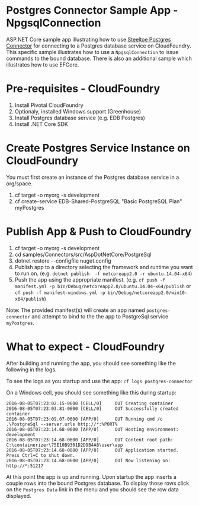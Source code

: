 ﻿# Postgres Connector Sample App - NpgsqlConnection
ASP.NET Core sample app illustrating how to use [Steeltoe Postgres Connector](https://github.com/SteeltoeOSS/Connectors/tree/master/src/Steeltoe.CloudFoundry.Connector.PostgreSql) for connecting to a Postgres database service on CloudFoundry. This specific sample illustrates how to use a `NpgsqlConnection` to issue commands to the bound database. There is also an additional sample which illustrates how to use EFCore.

# Pre-requisites - CloudFoundry

1. Install Pivotal CloudFoundry
2. Optionaly, installed Windows support (Greenhouse)  
3. Install Postgres database service (e.g. EDB Postgres)
4. Install .NET Core SDK


# Create Postgres Service Instance on CloudFoundry
You must first create an instance of the Postgres database service in a org/space.

1. cf target -o myorg -s development
2. cf create-service EDB-Shared-PostgreSQL "Basic PostgreSQL Plan" myPostgres

# Publish App & Push to CloudFoundry

1. cf target -o myorg -s development
2. cd samples/Connectors/src/AspDotNetCore/PostgreSql
3. dotnet restore --configfile nuget.config
4. Publish app to a directory selecting the framework and runtime you want to run on. 
(e.g. `dotnet publish  -f netcoreapp2.0 -r ubuntu.14.04-x64`)
5. Push the app using the appropriate manifest.
 (e.g. `cf push -f manifest.yml -p bin/Debug/netcoreapp2.0/ubuntu.14.04-x64/publish` or `cf push -f manifest-windows.yml -p bin/Debug/netcoreapp2.0/win10-x64/publish`)


Note: The provided manifest(s) will create an app named `postgres-connector` and attempt to bind to the the app to PostgreSql service `myPostgres`.

# What to expect - CloudFoundry
After building and running the app, you should see something like the following in the logs. 

To see the logs as you startup and use the app: `cf logs postgres-connector`

On a Windows cell, you should see something like this during startup:
```
2016-08-05T07:23:02.15-0600 [CELL/0]     OUT Creating container
2016-08-05T07:23:03.81-0600 [CELL/0]     OUT Successfully created container
2016-08-05T07:23:09.07-0600 [APP/0]      OUT Running cmd /c .\PostgreSql --server.urls http://*:%PORT%
2016-08-05T07:23:14.68-0600 [APP/0]      OUT Hosting environment: development
2016-08-05T07:23:14.68-0600 [APP/0]      OUT Content root path: C:\containerizer\75E10B9301D2D9B4A8\user\app
2016-08-05T07:23:14.68-0600 [APP/0]      OUT Application started. Press Ctrl+C to shut down.
2016-08-05T07:23:14.68-0600 [APP/0]      OUT Now listening on: http://*:51217
```
At this point the app is up and running.  Upon startup the app inserts a couple rows into the bound Postgres database. To display those rows click on the `Postgres Data` link in the menu and you should see the row data displayed.
